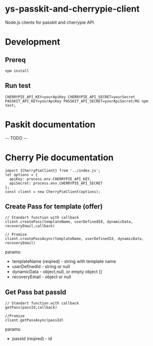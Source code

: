 # ys-passkit-and-cherrypie-client

Node.js clients for passkit and cherrypie API.

# Development

## Prereq

```
npm install
```

## Run test
```
CHERRYPIE_API_KEY=yourApiKey CHERRYPIE_API_SECRET=yourSecret PASSKIT_API_KEY=yourApiKey PASSKIT_API_SECRET=yourApiSecret/RG npm test;
```

# Paskit documentation

-- TODO --

# Cherry Pie documentation
```
import {CherryPieClient} from '../index.js';
let options = {
  apiKey: process.env.CHERRYPIE_API_KEY,
  apiSecret: process.env.CHERRYPIE_API_SECRET
};
const client = new CherryPieClient(options);
```
## Create Pass for template (offer)
```
// Standart function with callback  
client.createPass(templateName, userDefinedId, dynamicData, recoveryEmail,callback)
 
// Promise  
client.createPassAsync(templateName, userDefinedId, dynamicData, recoveryEmail)
```
params: 
   * templateName (reqired) - string with template name
   * userDefinedId - string or null   
   * dynamicData - object,null, or empty object {}
   * recoveryEmail - object or null
   
## Get Pass bat passId 
``` 
// Standart function with callback  
getPass(passId,callback)

//Promise  
client.getPassAsync(passId)
```
params: 
   * passId (reqired) - id 
  
 
